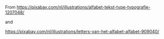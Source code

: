 
From 
https://pixabay.com/nl/illustrations/alfabet-tekst-type-typografie-1207048/

and

https://pixabay.com/nl/illustrations/letters-van-het-alfabet-alfabet-909040/


